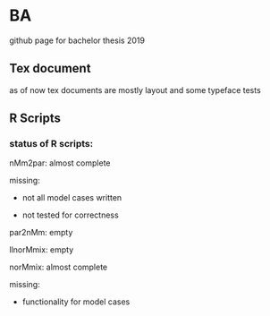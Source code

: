 # BA
github page for bachelor thesis 2019

## Tex document
as of now tex documents are mostly layout and some typeface tests

## R Scripts

### status of R scripts:

nMm2par: almost complete

missing:

* not all model cases written

* not tested for correctness

par2nMm: empty

llnorMmix: empty

norMmix: almost complete

missing:

* functionality for model cases
